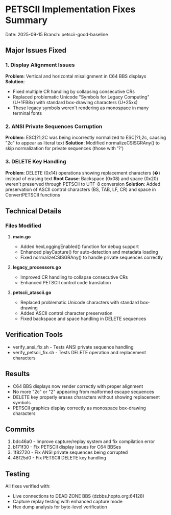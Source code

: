 PETSCII Implementation Fixes Summary
=====================================
Date: 2025-09-15
Branch: petscii-good-baseline

## Major Issues Fixed

### 1. Display Alignment Issues
**Problem**: Vertical and horizontal misalignment in C64 BBS displays
**Solution**:
- Fixed multiple CR handling by collapsing consecutive CRs
- Replaced problematic Unicode "Symbols for Legacy Computing" (U+1FB8x) with standard box-drawing characters (U+25xx)
- These legacy symbols weren't rendering as monospace in many terminal fonts

### 2. ANSI Private Sequences Corruption
**Problem**: ESC[?1;2C was being incorrectly normalized to ESC[?1;2c, causing "2c" to appear as literal text
**Solution**: Modified normalizeCSISGRAny() to skip normalization for private sequences (those with '?')

### 3. DELETE Key Handling
**Problem**: DELETE (0x14) operations showing replacement characters (�) instead of erasing text
**Root Cause**: Backspace (0x08) and space (0x20) weren't preserved through PETSCII to UTF-8 conversion
**Solution**: Added preservation of ASCII control characters (BS, TAB, LF, CR) and space in ConvertPETSCII functions

## Technical Details

### Files Modified
1. **main.go**
   - Added hexLoggingEnabled() function for debug support
   - Enhanced playCapture() for auto-detection and metadata loading
   - Fixed normalizeCSISGRAny() to handle private sequences correctly

2. **legacy_processors.go**
   - Improved CR handling to collapse consecutive CRs
   - Enhanced PETSCII control code translation

3. **petscii_atascii.go**
   - Replaced problematic Unicode characters with standard box-drawing
   - Added ASCII control character preservation
   - Fixed backspace and space handling in DELETE sequences

## Verification Tools
- verify_ansi_fix.sh - Tests ANSI private sequence handling
- verify_petscii_fix.sh - Tests DELETE operation and replacement characters

## Results
- C64 BBS displays now render correctly with proper alignment
- No more "2c" or "2" appearing from malformed escape sequences
- DELETE key properly erases characters without showing replacement symbols
- PETSCII graphics display correctly as monospace box-drawing characters

## Commits
1. bdc46a0 - Improve capture/replay system and fix compilation error
2. b171f30 - Fix PETSCII display issues for C64 BBSes
3. 1f82720 - Fix ANSI private sequences being corrupted
4. 48f25d0 - Fix PETSCII DELETE key handling

## Testing
All fixes verified with:
- Live connections to DEAD ZONE BBS (dzbbs.hopto.org:64128)
- Capture replay testing with enhanced capture mode
- Hex dump analysis for byte-level verification